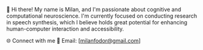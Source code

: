 👋 Hi there! My name is Milan, and I'm passionate about cognitive and computational neuroscience. I'm currently focused on conducting research in speech synthesis, which I believe holds great potential for enhancing human-computer interaction and accessibility.


🌐 Connect with me
📧 Email: [milanfodor@gmail.com]
<!---
MILANIUSZ/MILANIUSZ is a ✨ special ✨ repository because its `README.md` (this file) appears on your GitHub profile.
You can click the Preview link to take a look at your changes.
--->
